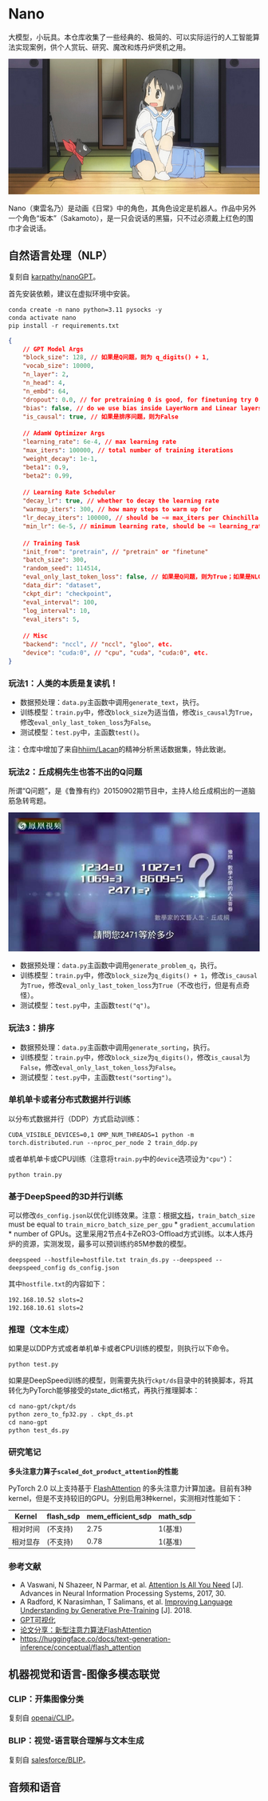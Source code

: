 
# Nano

大模型，小玩具。本仓库收集了一些经典的、极简的、可以实际运行的人工智能算法实现案例，供个人赏玩、研究、魔改和炼丹炉煲机之用。

![ ](./nano.jpg)

Nano（東雲名乃）是动画《日常》中的角色，其角色设定是机器人。作品中另外一个角色“坂本”（Sakamoto），是一只会说话的黑猫，只不过必须戴上红色的围巾才会说话。

## 自然语言处理（NLP）

复刻自 [karpathy/nanoGPT](https://github.com/karpathy/nanoGPT)。

首先安装依赖，建议在虚拟环境中安装。

```
conda create -n nano python=3.11 pysocks -y
conda activate nano
pip install -r requirements.txt
```


```json
{
    // GPT Model Args
    "block_size": 128, // 如果是Q问题，则为 q_digits() + 1,
    "vocab_size": 10000,
    "n_layer": 2,
    "n_head": 4,
    "n_embd": 64,
    "dropout": 0.0, // for pretraining 0 is good, for finetuning try 0.1+
    "bias": false, // do we use bias inside LayerNorm and Linear layers?
    "is_causal": true, // 如果是排序问题，则为False

    // AdamW Optimizer Args
    "learning_rate": 6e-4, // max learning rate
    "max_iters": 100000, // total number of training iterations
    "weight_decay": 1e-1,
    "beta1": 0.9,
    "beta2": 0.99,

    // Learning Rate Scheduler
    "decay_lr": true, // whether to decay the learning rate
    "warmup_iters": 300, // how many steps to warm up for
    "lr_decay_iters": 100000, // should be ~= max_iters per Chinchilla
    "min_lr": 6e-5, // minimum learning rate, should be ~= learning_rate/10 per Chinchilla

    // Training Task
    "init_from": "pretrain", // "pretrain" or "finetune"
    "batch_size": 300,
    "random_seed": 114514,
    "eval_only_last_token_loss": false, // 如果是Q问题，则为True；如果是NLG问题，则为False
    "data_dir": "dataset",
    "ckpt_dir": "checkpoint",
    "eval_interval": 100,
    "log_interval": 10,
    "eval_iters": 5,

    // Misc
    "backend": "nccl", // "nccl", "gloo", etc.
    "device": "cuda:0", // "cpu", "cuda", "cuda:0", etc.
}
```

### 玩法1：人类的本质是复读机！

- 数据预处理：`data.py`主函数中调用`generate_text`，执行。
- 训练模型：`train.py`中，修改`block_size`为适当值，修改`is_causal`为`True`，修改`eval_only_last_token_loss`为`False`。
- 测试模型：`test.py`中，主函数`test()`。

注：仓库中增加了来自[hhiim/Lacan](https://github.com/hhiim/Lacan)的精神分析黑话数据集，特此致谢。

### 玩法2：丘成桐先生也答不出的Q问题

所谓“Q问题”，是《鲁豫有约》20150902期节目中，主持人给丘成桐出的一道脑筋急转弯题。

![ ](./q.jpg)

- 数据预处理：`data.py`主函数中调用`generate_problem_q`，执行。
- 训练模型：`train.py`中，修改`block_size`为`q_digits() + 1`，修改`is_causal`为`True`，修改`eval_only_last_token_loss`为`True`（不改也行，但是有点奇怪）。
- 测试模型：`test.py`中，主函数`test("q")`。

### 玩法3：排序

- 数据预处理：`data.py`主函数中调用`generate_sorting`，执行。
- 训练模型：`train.py`中，修改`block_size`为`q_digits()`，修改`is_causal`为`False`，修改`eval_only_last_token_loss`为`False`。
- 测试模型：`test.py`中，主函数`test("sorting")`。

### 单机单卡或者分布式数据并行训练

以分布式数据并行（DDP）方式启动训练：

```
CUDA_VISIBLE_DEVICES=0,1 OMP_NUM_THREADS=1 python -m torch.distributed.run --nproc_per_node 2 train_ddp.py
```

或者单机单卡或CPU训练（注意将`train.py`中的`device`选项设为`"cpu"`）：

```
python train.py
```

### 基于DeepSpeed的3D并行训练

可以修改`ds_config.json`以优化训练效果。注意：根据[文档](https://www.deepspeed.ai/docs/config-json/)，`train_batch_size` must be equal to `train_micro_batch_size_per_gpu` * `gradient_accumulation` * number of GPUs。这里采用2节点4卡ZeRO3-Offload方式训练。以本人炼丹炉的资源，实测发现，最多可以预训练约85M参数的模型。

```
deepspeed --hostfile=hostfile.txt train_ds.py --deepspeed --deepspeed_config ds_config.json
```

其中`hostfile.txt`的内容如下：

```
192.168.10.52 slots=2
192.168.10.61 slots=2
```

### 推理（文本生成）

如果是以DDP方式或者单机单卡或者CPU训练的模型，则执行以下命令。

```
python test.py
```

如果是DeepSpeed训练的模型，则需要先执行`ckpt/ds`目录中的转换脚本，将其转化为PyTorch能够接受的state_dict格式，再执行推理脚本：

```
cd nano-gpt/ckpt/ds
python zero_to_fp32.py . ckpt_ds.pt
cd nano-gpt
python test_ds.py
```

### 研究笔记

**多头注意力算子`scaled_dot_product_attention`的性能**

PyTorch 2.0 以上支持基于 [FlashAttention](https://arxiv.org/abs/2205.14135) 的多头注意力计算加速。目前有3种kernel，但是不支持较旧的GPU。分别启用3种kernel，实测相对性能如下：

|Kernel|flash_sdp|mem_efficient_sdp|math_sdp|
|------|------|----|--|
|相对时间|(不支持)|2.75|1(基准)|
|相对显存|(不支持)|0.78|1(基准)|

### 参考文献

- A Vaswani, N Shazeer, N Parmar, et al. [Attention Is All You Need](https://arxiv.org/abs/1706.03762) [J]. Advances in Neural Information Processing Systems, 2017, 30.
- A Radford, K Narasimhan, T Salimans, et al. [Improving Language Understanding by Generative Pre-Training](https://s3-us-west-2.amazonaws.com/openai-assets/research-covers/language-unsupervised/language_understanding_paper.pdf) [J]. 2018.
- [GPT可视化](https://bbycroft.net/llm)
- [论文分享：新型注意力算法FlashAttention](https://www.bilibili.com/video/BV1zs4y1J7tb/)
- https://huggingface.co/docs/text-generation-inference/conceptual/flash_attention

## 机器视觉和语言-图像多模态联觉

### CLIP：开集图像分类

复刻自 [openai/CLIP](https://github.com/openai/CLIP)。

### BLIP：视觉-语言联合理解与文本生成

复刻自 [salesforce/BLIP](https://github.com/salesforce/BLIP)。

## 音频和语音
